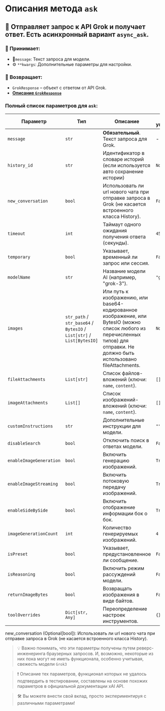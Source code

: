 # Описания метода `ask`


## 🚀 Отправляет запрос к API Grok и получает ответ. Есть асинхронный вариант `async_ask`.

### 📨 **Принимает:**  
- 📜`message`: Текст запроса для модели.  
- ⚙ `**kwargs`: Дополнительные параметры для настройки.  

### 🎯 **Возвращает:**  
- `GrokResponse` – объект с ответом от API Grok.
- **[Описание `GrokResponse`](GrokResponse.md)**


### Полный список параметров для `ask`:

| Параметр                | Тип                                                                   | Описание                                                                                                                                                                         | По умолчанию |
|-------------------------|-----------------------------------------------------------------------|----------------------------------------------------------------------------------------------------------------------------------------------------------------------------------|--------------|
| `message`               | `str`                                                                 | **Обязательный**. Текст запроса для Grok.                                                                                                                                        | -            |
| `history_id`            | `str`                                                                 | Идентификатор в словаре историй (если используется авто сохранение истории)                                                                                                      | `None`       |
| `new_conversation`      | `bool`                                                                | Использовать ли url нового чата при отправке запроса в Grok (не касается встроенного класса History).                                                                            | `False`      |
| `timeout`               | `int`                                                                 | Таймаут одного ожидания получения ответа (секунды).                                                                                                                              | `45`         |
| `temporary`             | `bool`                                                                | Указывает, временный ли запрос или сессия.                                                                                                                                       | `False`      |
| `modelName`             | `str`                                                                 | Название модели AI (например, "grok-3").                                                                                                                                         | `"grok-3"`   |
| `images`                | `str_path` / `str_base64` / `BytesIO` / `List[str]` / `List[BytesIO]` | Или путь к изображению, или base64-кодированное изображение, или BytesIO (можно список любого из перечисленных типов) для отправки. Не должно быть использовано fileAttachments. | `None`       |
| `fileAttachments`       | `List[str]`                                                           | Список файлов-вложений (ключи: `name`, `content`).                                                                                                                               | `[]`         |
| `imageAttachments`      | `List[]`                                                              | Список изображений-вложений (ключи: `name`, `content`).                                                                                                                          | `[]`         |
| `customInstructions`    | `str`                                                                 | Дополнительные инструкции для модели.                                                                                                                                            | `""`         |
| `disableSearch`         | `bool`                                                                | Отключить поиск в ответах модели.                                                                                                                                                | `False`      |
| `enableImageGeneration` | `bool`                                                                | Включить генерацию изображений.                                                                                                                                                  | `True`       |
| `enableImageStreaming`  | `bool`                                                                | Включить потоковую передачу изображений.                                                                                                                                         | `True`       |
| `enableSideBySide`      | `bool`                                                                | Включить отображение информации бок о бок.                                                                                                                                       | `True`       |
| `imageGenerationCount`  | `int`                                                                 | Количество генерируемых изображений.                                                                                                                                             | `4`          |
| `isPreset`              | `bool`                                                                | Указывает, предустановленное ли сообщение.                                                                                                                                       | `False`      |
| `isReasoning`           | `bool`                                                                | Включить режим рассуждений модели.                                                                                                                                               | `False`      |
| `returnImageBytes`      | `bool`                                                                | Возвращать изображения в виде байтов.                                                                                                                                            | `False`      |
| `toolOverrides`         | `Dict[str, Any]`                                                      | Переопределение настроек инструментов.                                                                                                                                           | `{}`         |


new_conversation (Optional[bool]): Использовать ли url нового чата при отправке запроса в Grok (не касается встроенного класса History).

> 💡 Важно понимать, что эти параметры получены путем реверс-инженеринга браузерных запросов. И, возможно, некоторые из них пока могут не иметь функционала, особенно учитывая, свежесть модели `Grok3`

> ❗ Описание тех параметров, функционал которых не удалось подтвердить в тестировании, составлены на основе похожих параметров в официальной документации xAI API. 

> 🛠️ Вы можете внести свой вклад, просто экспериментируя с различными параметрами!